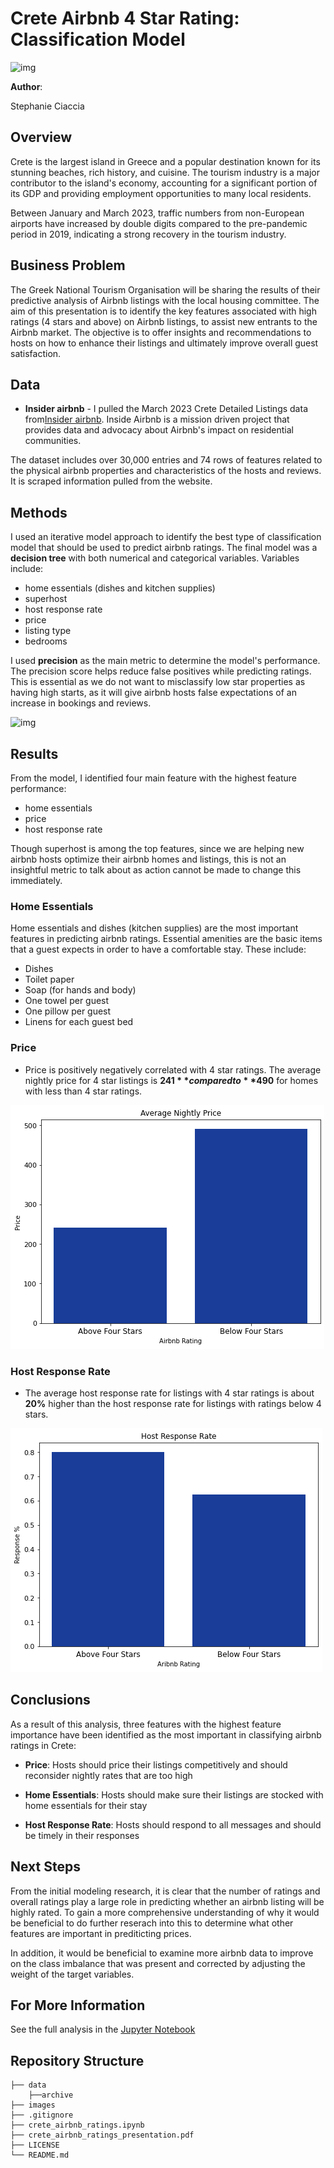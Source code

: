 # Crete Airbnb 4 Star Rating: Classification Model

![img](images/seattle_readme_image.jpeg)

**Author**:

Stephanie Ciaccia

## Overview

Crete is the largest island in Greece and a popular destination known for its stunning beaches, rich history, and cuisine. The tourism industry is a major contributor to the island's economy, accounting for a significant portion of its GDP and providing employment opportunities to many local residents. 

Between January and March 2023, traffic numbers from non-European airports have increased by double digits compared to the pre-pandemic period in 2019, indicating a strong recovery in the tourism industry.

## Business Problem

The Greek National Tourism Organisation will be sharing the results of their predictive analysis of Airbnb listings with the local housing committee. The aim of this presentation is to identify the key features associated with high ratings (4 stars and above) on Airbnb listings, to assist new entrants to the Airbnb market. The objective is to offer insights and recommendations to hosts on how to enhance their listings and ultimately improve overall guest satisfaction.

## Data

- **Insider airbnb** - I pulled the March 2023 Crete Detailed Listings data from[Insider airbnb]([http://insideairbnb.com/). Inside Airbnb is a mission driven project that provides data and advocacy about Airbnb's impact on residential communities.

The dataset includes over 30,000 entries and 74 rows of features related to the physical airbnb properties and characteristics of the hosts and reviews. It is scraped information pulled from the website. 

## Methods

I used an iterative model approach to identify the best type of classification model that should be used to predict airbnb ratings. The final model was a **decision tree** with both numerical and categorical variables. Variables include:

- home essentials (dishes and kitchen supplies)
- superhost
- host response rate
- price
- listing type
- bedrooms

I used **precision** as the main metric to determine the model's performance. The precision score helps reduce false positives while predicting ratings. This is essential as we do not want to misclassify low star properties as having high starts, as it will give airbnb hosts false expectations of an increase in bookings and reviews.


![img](images/feature_importance_rating)

## Results

From the model, I identified four main feature with the highest feature performance:

- home essentials
- price
- host response rate

Though superhost is among the top features, since we are helping new airbnb hosts optimize their airbnb homes and listings, this is not an insightful metric to talk about as action cannot be made to change this immediately.

### Home Essentials
Home essentials and dishes (kitchen supplies) are the most important features in predicting airbnb ratings. Essential amenities are the basic items that a guest expects in order to have a comfortable stay. These include:

- Dishes
- Toilet paper
- Soap (for hands and body)
- One towel per guest
- One pillow per guest
- Linens for each guest bed

### Price
- Price is positively negatively correlated with 4 star ratings. The average nightly price for 4 star listings is **$241** compared to **$490** for homes with less than 4 star ratings.

![img](images/average_nightly_price.png)

### Host Response Rate
- The average host response rate for listings with 4 star ratings is about **20%** higher than the host response rate for listings with ratings below 4 stars.

![img](images/host_response_rate.png)


## Conclusions

As a result of this analysis, three features with the highest feature importance have been identified as the most important in classifying airbnb ratings in Crete:

- **Price**: Hosts should price their listings competitively and should reconsider nightly rates that are too high
    
- **Home Essentials**: Hosts should make sure their listings are stocked with home essentials for their stay

- **Host Response Rate**: Hosts should respond to all messages and should be timely in their responses

## Next Steps

From the initial modeling research, it is clear that the number of ratings and overall ratings play a large role in predicting whether an airbnb listing will be highly rated. To gain a more comprehensive understanding of why it would be beneficial to do further reserach into this to determine what other features are important in prediticting prices.

In addition, it would be beneficial to examine more airbnb data to improve on the class imbalance that was present and corrected by adjusting the weight of the target variables.

## For More Information

See the full analysis in the [Jupyter Notebook](https://github.com/stephcia/crete-airbnb-classification-model.git)

## Repository Structure

```
├── data
    ├──archive
├── images
├── .gitignore
├── crete_airbnb_ratings.ipynb
├── crete_airbnb_ratings_presentation.pdf
├── LICENSE
└── README.md
